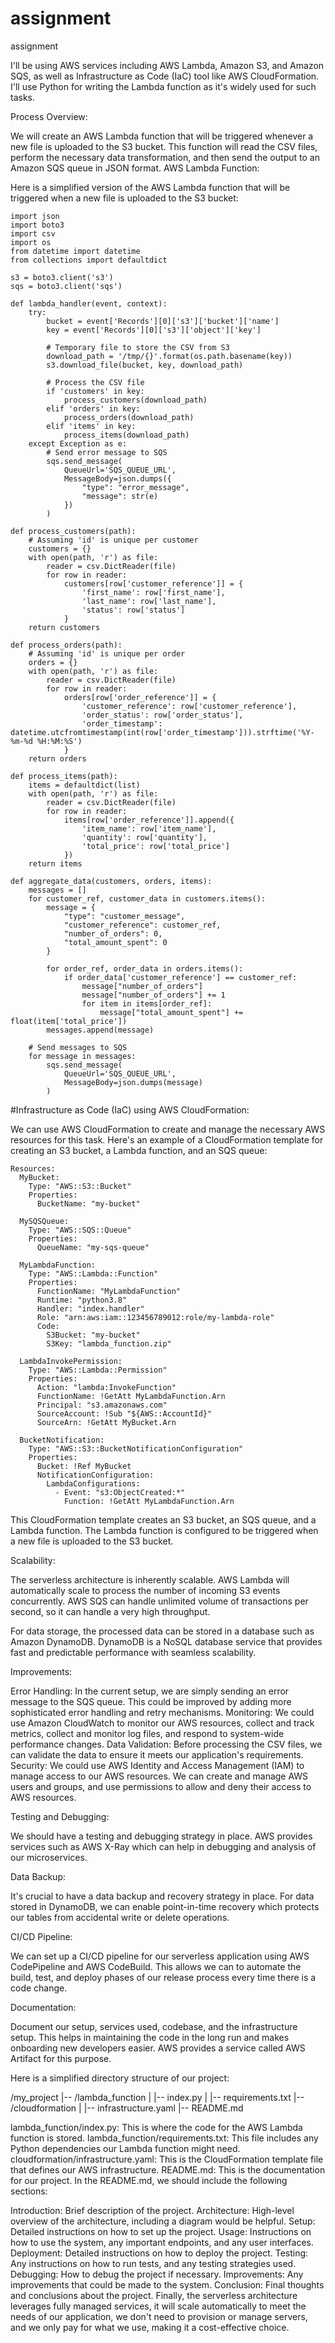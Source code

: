 # assignment
assignment

I'll be using AWS services including AWS Lambda, Amazon S3, and Amazon SQS, as well as Infrastructure as Code (IaC) tool like AWS CloudFormation. I'll use Python for writing the Lambda function as it's widely used for such tasks.

Process Overview:

We will create an AWS Lambda function that will be triggered whenever a new file is uploaded to the S3 bucket.
This function will read the CSV files, perform the necessary data transformation, and then send the output to an Amazon SQS queue in JSON format.
AWS Lambda Function:

Here is a simplified version of the AWS Lambda function that will be triggered when a new file is uploaded to the S3 bucket:

```
import json
import boto3
import csv
import os
from datetime import datetime
from collections import defaultdict

s3 = boto3.client('s3')
sqs = boto3.client('sqs')

def lambda_handler(event, context):
    try:
        bucket = event['Records'][0]['s3']['bucket']['name']
        key = event['Records'][0]['s3']['object']['key']

        # Temporary file to store the CSV from S3
        download_path = '/tmp/{}'.format(os.path.basename(key))
        s3.download_file(bucket, key, download_path)

        # Process the CSV file
        if 'customers' in key:
            process_customers(download_path)
        elif 'orders' in key:
            process_orders(download_path)
        elif 'items' in key:
            process_items(download_path)
    except Exception as e:
        # Send error message to SQS
        sqs.send_message(
            QueueUrl='SQS_QUEUE_URL',
            MessageBody=json.dumps({
                "type": "error_message",
                "message": str(e)
            })
        )

def process_customers(path):
    # Assuming 'id' is unique per customer
    customers = {}
    with open(path, 'r') as file:
        reader = csv.DictReader(file)
        for row in reader:
            customers[row['customer_reference']] = {
                'first_name': row['first_name'],
                'last_name': row['last_name'],
                'status': row['status']
            }
    return customers

def process_orders(path):
    # Assuming 'id' is unique per order
    orders = {}
    with open(path, 'r') as file:
        reader = csv.DictReader(file)
        for row in reader:
            orders[row['order_reference']] = {
                'customer_reference': row['customer_reference'],
                'order_status': row['order_status'],
                'order_timestamp': datetime.utcfromtimestamp(int(row['order_timestamp'])).strftime('%Y-%m-%d %H:%M:%S')
            }
    return orders

def process_items(path):
    items = defaultdict(list)
    with open(path, 'r') as file:
        reader = csv.DictReader(file)
        for row in reader:
            items[row['order_reference']].append({
                'item_name': row['item_name'],
                'quantity': row['quantity'],
                'total_price': row['total_price']
            })
    return items

def aggregate_data(customers, orders, items):
    messages = []
    for customer_ref, customer_data in customers.items():
        message = {
            "type": "customer_message",
            "customer_reference": customer_ref,
            "number_of_orders": 0,
            "total_amount_spent": 0
        }
        
        for order_ref, order_data in orders.items():
            if order_data['customer_reference'] == customer_ref:
                message["number_of_orders"]
                message["number_of_orders"] += 1
                for item in items[order_ref]:
                    message["total_amount_spent"] += float(item['total_price'])
        messages.append(message)

    # Send messages to SQS
    for message in messages:
        sqs.send_message(
            QueueUrl='SQS_QUEUE_URL',
            MessageBody=json.dumps(message)
        )
 ```
  
  
  
  
#Infrastructure as Code (IaC) using AWS CloudFormation:

We can use AWS CloudFormation to create and manage the necessary AWS resources for this task. Here's an example of a CloudFormation template for creating an S3 bucket, a Lambda function, and an SQS queue:

```
Resources:
  MyBucket:
    Type: "AWS::S3::Bucket"
    Properties:
      BucketName: "my-bucket"

  MySQSQueue:
    Type: "AWS::SQS::Queue"
    Properties:
      QueueName: "my-sqs-queue"

  MyLambdaFunction:
    Type: "AWS::Lambda::Function"
    Properties:
      FunctionName: "MyLambdaFunction"
      Runtime: "python3.8"
      Handler: "index.handler"
      Role: "arn:aws:iam::123456789012:role/my-lambda-role"
      Code:
        S3Bucket: "my-bucket"
        S3Key: "lambda_function.zip"

  LambdaInvokePermission:
    Type: "AWS::Lambda::Permission"
    Properties:
      Action: "lambda:InvokeFunction"
      FunctionName: !GetAtt MyLambdaFunction.Arn
      Principal: "s3.amazonaws.com"
      SourceAccount: !Sub "${AWS::AccountId}"
      SourceArn: !GetAtt MyBucket.Arn

  BucketNotification:
    Type: "AWS::S3::BucketNotificationConfiguration"
    Properties:
      Bucket: !Ref MyBucket
      NotificationConfiguration:
        LambdaConfigurations:
          - Event: "s3:ObjectCreated:*"
            Function: !GetAtt MyLambdaFunction.Arn
```



This CloudFormation template creates an S3 bucket, an SQS queue, and a Lambda function. The Lambda function is configured to be triggered when a new file is uploaded to the S3 bucket.

Scalability:

The serverless architecture is inherently scalable. AWS Lambda will automatically scale to process the number of incoming S3 events concurrently. AWS SQS can handle unlimited volume of transactions per second, so it can handle a very high throughput.

For data storage, the processed data can be stored in a database such as Amazon DynamoDB. DynamoDB is a NoSQL database service that provides fast and predictable performance with seamless scalability.

Improvements:

Error Handling: In the current setup, we are simply sending an error message to the SQS queue. This could be improved by adding more sophisticated error handling and retry mechanisms.
Monitoring: We could use Amazon CloudWatch to monitor our AWS resources, collect and track metrics, collect and monitor log files, and respond to system-wide performance changes.
Data Validation: Before processing the CSV files, we can validate the data to ensure it meets our application's requirements.
Security: We could use AWS Identity and Access Management (IAM) to manage access to our AWS resources. We can create and manage AWS users and groups, and use permissions to allow and deny their access to AWS resources.

Testing and Debugging:

We should have a testing and debugging strategy in place. AWS provides services such as AWS X-Ray which can help in debugging and analysis of our microservices.

Data Backup:

It's crucial to have a data backup and recovery strategy in place. For data stored in DynamoDB, we can enable point-in-time recovery which protects our tables from accidental write or delete operations.

CI/CD Pipeline:

We can set up a CI/CD pipeline for our serverless application using AWS CodePipeline and AWS CodeBuild. This allows we can to automate the build, test, and deploy phases of our release process every time there is a code change.

Documentation:

Document our setup, services used, codebase, and the infrastructure setup. This helps in maintaining the code in the long run and makes onboarding new developers easier. AWS provides a service called AWS Artifact for this purpose.

Here is a simplified directory structure of our project:


/my_project
|-- /lambda_function
|   |-- index.py
|   |-- requirements.txt
|-- /cloudformation
|   |-- infrastructure.yaml
|-- README.md

lambda_function/index.py: This is where the code for the AWS Lambda function is stored.
lambda_function/requirements.txt: This file includes any Python dependencies our Lambda function might need.
cloudformation/infrastructure.yaml: This is the CloudFormation template file that defines our AWS infrastructure.
README.md: This is the documentation for our project.
In the README.md, we should include the following sections:

Introduction: Brief description of the project.
Architecture: High-level overview of the architecture, including a diagram would be helpful.
Setup: Detailed instructions on how to set up the project.
Usage: Instructions on how to use the system, any important endpoints, and any user interfaces.
Deployment: Detailed instructions on how to deploy the project.
Testing: Any instructions on how to run tests, and any testing strategies used.
Debugging: How to debug the project if necessary.
Improvements: Any improvements that could be made to the system.
Conclusion: Final thoughts and conclusions about the project.
Finally, the serverless architecture leverages fully managed services, it will scale automatically to meet the needs of our application, we don't need to provision or manage servers, and we only pay for what we use, making it a cost-effective choice.


